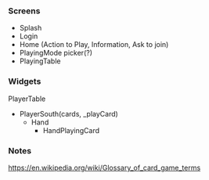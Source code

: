 ### Screens
 - Splash
 - Login
 - Home (Action to Play, Information, Ask to join)
 - PlayingMode picker(?)
 - PlayingTable


 ### Widgets
 PlayerTable
  - PlayerSouth(cards, _playCard)
    - Hand
      - HandPlayingCard


 ### Notes
 
 https://en.wikipedia.org/wiki/Glossary_of_card_game_terms